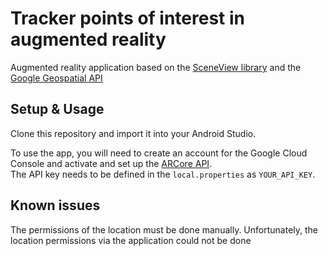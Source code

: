 # Tracker points of interest in augmented reality

Augmented reality application based on the [SceneView library](https://github.com/SceneView/sceneview-android) and the [Google Geospatial API](https://developers.google.com/ar/develop/geospatial)

## Setup & Usage
Clone this repository and import it into your Android Studio.

To use the app, you will need to create an account for the Google Cloud Console and activate and set up the [ARCore API](https://console.cloud.google.com/apis/library/arcore).  
The API key needs to be defined in the `local.properties` as `YOUR_API_KEY`.

## Known issues

The permissions of the location must be done manually. Unfortunately, the location permissions via the application could not be done
